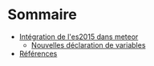 # Sommaire

* [Intégration de l'es2015 dans meteor](intro/README.md)
	* [Nouvelles déclaration de variables](intro/variables.md)
* [Références](references.md)


